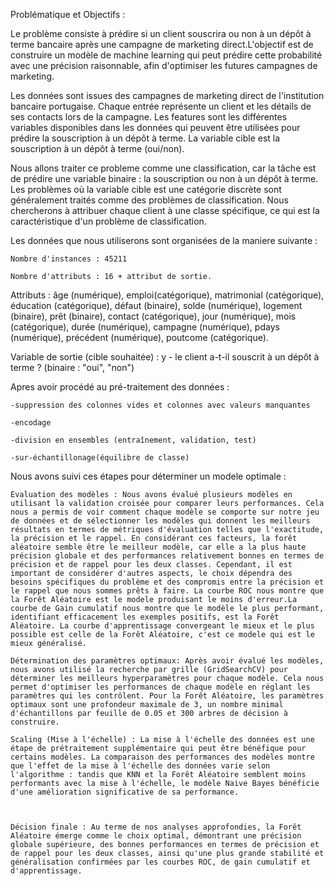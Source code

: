 Problématique et Objectifs : 

Le problème consiste à prédire si un client souscrira ou non à un dépôt à terme bancaire après une campagne de marketing direct.L'objectif est de construire un modèle de machine learning qui peut prédire cette probabilité avec une précision raisonnable, afin d'optimiser les futures campagnes de marketing.

Les données sont issues des campagnes de marketing direct de l'institution bancaire portugaise. Chaque entrée représente un client et les détails de ses contacts lors de la campagne. Les features sont les différentes variables disponibles dans les données qui peuvent être utilisées pour prédire la souscription à un dépôt à terme. La variable cible est la souscription à un dépôt à terme (oui/non).

Nous allons traiter ce probleme comme une classification, car la tâche est de prédire une variable binaire : la souscription ou non à un dépôt à terme. Les problèmes où la variable cible est une catégorie discrète sont généralement traités comme des problèmes de classification. Nous chercherons à attribuer chaque client à une classe spécifique, ce qui est la caractéristique d'un problème de classification.



Les données que nous utiliserons sont organisées de la maniere suivante :

    Nombre d'instances : 45211

    Nombre d'attributs : 16 + attribut de sortie.

Attributs : âge (numérique), emploi(catégorique), matrimonial (catégorique), éducation (catégorique), défaut (binaire), solde (numérique), logement (binaire), prêt (binaire), contact (catégorique), jour (numérique), mois (catégorique), durée (numérique), campagne (numérique), pdays (numérique), précédent (numérique), poutcome (catégorique).

Variable de sortie (cible souhaitée) : y - le client a-t-il souscrit à un dépôt à terme ? (binaire : "oui", "non")


Apres avoir procédé au pré-traitement des données :

    -suppression des colonnes vides et colonnes avec valeurs manquantes

    -encodage

    -division en ensembles (entraînement, validation, test)

    -sur-échantillonage(équilibre de classe)

Nous avons suivi ces étapes pour déterminer un modele optimale :

    Évaluation des modèles : Nous avons évalué plusieurs modèles en utilisant la validation croisée pour comparer leurs performances. Cela nous a permis de voir comment chaque modèle se comporte sur notre jeu de données et de sélectionner les modèles qui donnent les meilleurs résultats en termes de métriques d'évaluation telles que l'exactitude, la précision et le rappel. En considérant ces facteurs, la forêt aléatoire semble être le meilleur modèle, car elle a la plus haute précision globale et des performances relativement bonnes en termes de précision et de rappel pour les deux classes. Cependant, il est important de considérer d'autres aspects, le choix dépendra des besoins spécifiques du problème et des compromis entre la précision et le rappel que nous sommes prêts à faire. La courbe ROC nous montre que la Forêt Aléatoire est le modele produisant le moins d'erreur.La courbe de Gain cumulatif nous montre que le modèle le plus performant, identifiant efficacement les exemples positifs, est la Forêt Aléatoire. La courbe d'apprentissage convergeant le mieux et le plus possible est celle de la Forêt Aléatoire, c'est ce modele qui est le mieux généralisé.

    Détermination des paramètres optimaux: Après avoir évalué les modèles, nous avons utilisé la recherche par grille (GridSearchCV) pour déterminer les meilleurs hyperparamètres pour chaque modèle. Cela nous permet d'optimiser les performances de chaque modèle en réglant les paramètres qui les contrôlent. Pour la Forêt Aléatoire, les paramètres optimaux sont une profondeur maximale de 3, un nombre minimal d'échantillons par feuille de 0.05 et 300 arbres de décision à construire.

    Scaling (Mise à l'échelle) : La mise à l'échelle des données est une étape de prétraitement supplémentaire qui peut être bénéfique pour certains modèles. La comparaison des performances des modèles montre que l'effet de la mise à l'échelle des données varie selon l'algorithme : tandis que KNN et la Forêt Aléatoire semblent moins performants avec la mise à l'échelle, le modèle Naive Bayes bénéficie d'une amélioration significative de sa performance.



    Décision finale : Au terme de nos analyses approfondies, la Forêt Aléatoire émerge comme le choix optimal, démontrant une précision globale supérieure, des bonnes performances en termes de précision et de rappel pour les deux classes, ainsi qu'une plus grande stabilité et généralisation confirmées par les courbes ROC, de gain cumulatif et d'apprentissage.
